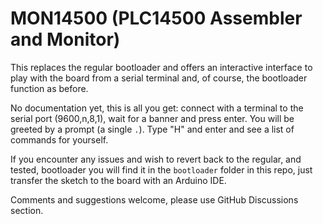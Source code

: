 # MON14500 (PLC14500 Assembler and Monitor)

This replaces the regular bootloader and offers an interactive interface to play with the board from a serial terminal
and, of course, the bootloader function as before.

No documentation yet, this is all you get: connect with a terminal to the serial port (9600,n,8,1), wait for a banner
and press enter. You will be greeted by a prompt (a single `.`). Type "H" and enter and see a list of commands for
yourself.

If you encounter any issues and wish to revert back to the regular, and tested, bootloader you will find it in the 
`bootloader` folder in this repo, just transfer the sketch to the board with an Arduino IDE.

Comments and suggestions welcome, please use GitHub Discussions section.




